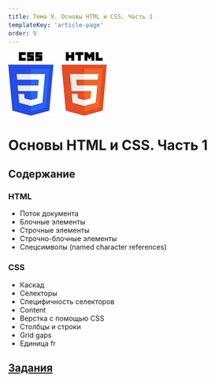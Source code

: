 ```yaml
---
title: Тема 9. Основы HTML и CSS. Часть 1
templateKey: 'article-page'
order: 9
---
```

![HTML & CSS](../images/CSS3_and_HTML5_logos_small.png "HTML & CSS")

# Основы HTML и CSS. Часть 1

## Содержание

### <gatsby-link to="/externals/topic9_html-css-fundamentals-part1/html-fundamentals-part1">HTML</gatsby-link>

-   <gatsby-link to="/externals/topic9_html-css-fundamentals-part1/html-fundamentals-part1#поток-документа">Поток документа</gatsby-link>
-   <gatsby-link to="/externals/topic9_html-css-fundamentals-part1/html-fundamentals-part1#блочные-элементы">Блочные элементы</gatsby-link>
-   <gatsby-link to="/externals/topic9_html-css-fundamentals-part1/html-fundamentals-part1#строчные-элементы">Строчные элементы</gatsby-link>
-   <gatsby-link to="/externals/topic9_html-css-fundamentals-part1/html-fundamentals-part1#строчно-блочные-элементы">Строчно-блочные элементы</gatsby-link>
-   <gatsby-link to="/externals/topic9_html-css-fundamentals-part1/html-fundamentals-part1#спецсимволы-named-character-references">Спецсимволы (named character references)</gatsby-link>

### <gatsby-link to="/externals/topic9_html-css-fundamentals-part1/css-fundamentals-part1">CSS</gatsby-link>

-   <gatsby-link to="/externals/topic9_html-css-fundamentals-part1/css-fundamentals-part1#каскад">Каскад</gatsby-link>
-   <gatsby-link to="/externals/topic9_html-css-fundamentals-part1/css-fundamentals-part1#селекторы">Селекторы</gatsby-link>
-   <gatsby-link to="/externals/topic9_html-css-fundamentals-part1/css-fundamentals-part1#специфичность-селекторов">Специфичность селекторов</gatsby-link>
-   <gatsby-link to="/externals/topic9_html-css-fundamentals-part1/css-fundamentals-part1#content">Content</gatsby-link>
-   <gatsby-link to="/externals/topic9_html-css-fundamentals-part1/css-fundamentals-part1#верстка-с-помощью-css">Верстка с помощью CSS</gatsby-link>
-   <gatsby-link to="/externals/topic9_html-css-fundamentals-part1/css-fundamentals-part1#столбцы-и-строки">Столбцы и строки</gatsby-link>
-   <gatsby-link to="/externals/topic9_html-css-fundamentals-part1/css-fundamentals-part1#grid-gaps">Grid gaps</gatsby-link>
-   <gatsby-link to="/externals/topic9_html-css-fundamentals-part1/css-fundamentals-part1#единица-fr">Единица fr</gatsby-link>

## [Задания](https://github.com/WebPurple/external-courses/tree/master/src/ex9_html-css-fundamentals-part1/README.md)
